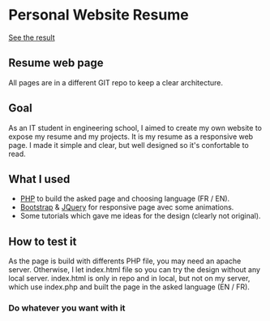 # Personal Website Resume

[See the result](https://resume.dubillaudb.fr/?lang=en)

## Resume web page
All pages are in a different GIT repo to keep a clear architecture.

## Goal
As an IT student in engineering school, I aimed to create my own website to expose my resume and my projects.
It is my resume as a responsive web page. I made it simple and clear, but well designed so it's confortable to read.

## What I used
* [PHP](https://www.php.net/manual/fr/intro-whatis.php) to build the asked page and choosing language (FR / EN).
* [Bootstrap](https://getbootstrap.com/) & [JQuery](https://jquery.com/) for responsive page avec some animations.
* Some tutorials which gave me ideas for the design (clearly not original).

## How to test it
As the page is build with differents PHP file, you may need an apache server. Otherwise, I let index.html file so you can try the design without any local server. index.html is only in repo and in local, but not on my server, which use index.php and built the page in the asked language (EN / FR).

### Do whatever you want with it
